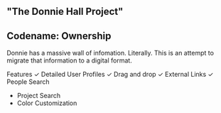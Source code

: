## "The Donnie Hall Project"
## Codename: Ownership

Donnie has a massive wall of infomation. Literally. This is an attempt to migrate that information to a digital format.

Features
✓ Detailed User Profiles
✓ Drag and drop
✓ External Links
✓ People Search
* Project Search
* Color Customization

